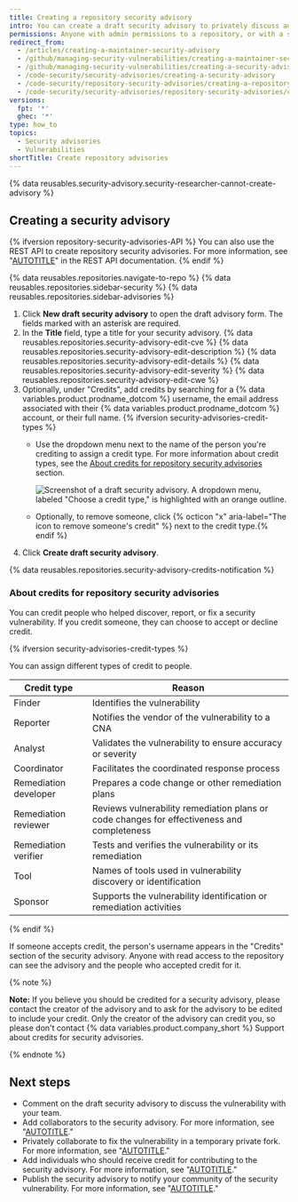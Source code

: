 ```yaml
---
title: Creating a repository security advisory
intro: You can create a draft security advisory to privately discuss and fix a security vulnerability in your open source project.
permissions: Anyone with admin permissions to a repository, or with a security manager role within the repository, can create a security advisory.
redirect_from:
  - /articles/creating-a-maintainer-security-advisory
  - /github/managing-security-vulnerabilities/creating-a-maintainer-security-advisory
  - /github/managing-security-vulnerabilities/creating-a-security-advisory
  - /code-security/security-advisories/creating-a-security-advisory
  - /code-security/repository-security-advisories/creating-a-repository-security-advisory
  - /code-security/security-advisories/repository-security-advisories/creating-a-repository-security-advisory
versions:
  fpt: '*'
  ghec: '*'
type: how_to
topics:
  - Security advisories
  - Vulnerabilities
shortTitle: Create repository advisories
---
```


{% data reusables.security-advisory.security-researcher-cannot-create-advisory %}

## Creating a security advisory

{% ifversion repository-security-advisories-API %}
You can also use the REST API to create repository security advisories. For more information, see "[AUTOTITLE](/rest/security-advisories/repository-advisories)" in the REST API documentation.
{% endif %}

{% data reusables.repositories.navigate-to-repo %}
{% data reusables.repositories.sidebar-security %}
{% data reusables.repositories.sidebar-advisories %}
1. Click **New draft security advisory** to open the draft advisory form. The fields marked with an asterisk are required.
1. In the **Title** field, type a title for your security advisory.
{% data reusables.repositories.security-advisory-edit-cve %}
{% data reusables.repositories.security-advisory-edit-description %}
{% data reusables.repositories.security-advisory-edit-details %}
{% data reusables.repositories.security-advisory-edit-severity %}
{% data reusables.repositories.security-advisory-edit-cwe %}
1. Optionally, under "Credits", add credits by searching for a {% data variables.product.prodname_dotcom %} username, the email address associated with their {% data variables.product.prodname_dotcom %} account, or their full name.
{% ifversion security-advisories-credit-types %}
   - Use the dropdown menu next to the name of the person you're crediting to assign a credit type. For more information about credit types, see the [About credits for repository security advisories](#about-credits-for-repository-security-advisories) section.

     ![Screenshot of a draft security advisory. A dropdown menu, labeled "Choose a credit type," is highlighted with an orange outline.](/assets/images/help/security/security-advisories-choose-credit-type.png)

   - Optionally, to remove someone, click {% octicon "x" aria-label="The icon to remove someone's credit" %} next to the credit type.{% endif %}
1. Click **Create draft security advisory**.

{% data reusables.repositories.security-advisory-credits-notification %}

### About credits for repository security advisories

You can credit people who helped discover, report, or fix a security vulnerability. If you credit someone, they can choose to accept or decline credit.

{% ifversion security-advisories-credit-types %}

You can assign different types of credit to people.

| Credit type           | Reason                                                                                     |
|-----------------------|--------------------------------------------------------------------------------------------|
| Finder                | Identifies the vulnerability                                                               |
| Reporter             | Notifies the vendor of the vulnerability to a CNA                                          |
| Analyst               | Validates the vulnerability to ensure accuracy or severity                                 |
| Coordinator           | Facilitates the coordinated response process                                               |
| Remediation developer | Prepares a code change or other remediation plans                                          |
| Remediation reviewer  | Reviews vulnerability remediation plans or code changes for effectiveness and completeness |
| Remediation verifier  | Tests and verifies the vulnerability or its remediation                                    |
| Tool                  | Names of tools used in vulnerability discovery or identification                           |
| Sponsor               | Supports the vulnerability identification or remediation activities                        |
{% endif %}

If someone accepts credit, the person's username appears in the "Credits" section of the security advisory. Anyone with read access to the repository can see the advisory and the people who accepted credit for it.

{% note %}

**Note:** If you believe you should be credited for a security advisory, please contact the creator of the advisory and to ask for the advisory to be edited to include your credit. Only the creator of the advisory can credit you, so please don't contact {% data variables.product.company_short %} Support about credits for security advisories.

{% endnote %}

## Next steps

- Comment on the draft security advisory to discuss the vulnerability with your team.
- Add collaborators to the security advisory. For more information, see "[AUTOTITLE](/code-security/security-advisories/working-with-repository-security-advisories/adding-a-collaborator-to-a-repository-security-advisory)."
- Privately collaborate to fix the vulnerability in a temporary private fork. For more information, see "[AUTOTITLE](/code-security/security-advisories/working-with-repository-security-advisories/collaborating-in-a-temporary-private-fork-to-resolve-a-repository-security-vulnerability)."
- Add individuals who should receive credit for contributing to the security advisory. For more information, see "[AUTOTITLE](/code-security/security-advisories/working-with-repository-security-advisories/editing-a-repository-security-advisory#about-credits-for-security-advisories)."
- Publish the security advisory to notify your community of the security vulnerability. For more information, see "[AUTOTITLE](/code-security/security-advisories/working-with-repository-security-advisories/publishing-a-repository-security-advisory)."
